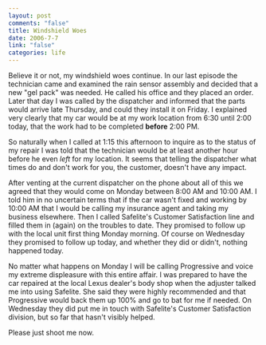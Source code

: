 ```yaml
--- 
layout: post
comments: "false"
title: Windshield Woes
date: 2006-7-7
link: "false"
categories: life
---
```

Believe it or not, my windshield woes continue. In our last episode the technician came and examined the rain sensor assembly and decided that a new "gel pack" was needed. He called his office and they placed an order. Later that day I was called by the dispatcher and informed that the parts would arrive late Thursday, and could they install it on Friday. I explained very clearly that my car would be at my work location from 6:30 until 2:00 today, that the work had to be completed <strong>before</strong> 2:00 PM.

So naturally when I called at 1:15 this afternoon to inquire as to the status of my repair I was told that the technician would be at least another hour before he even <em>left</em> for my location. It seems that telling the dispatcher what times do and don't work for you, the customer, doesn't have any impact.

After venting at the current dispatcher on the phone about all of this we agreed that they would come on Monday between 8:00 AM and 10:00 AM. I told him in no uncertain terms that if the car wasn't fixed and working by 10:00 AM that I would be calling my insurance agent and taking my business elsewhere. Then I called Safelite's Customer Satisfaction line and filled them in (again) on the troubles to date. They promised to follow up with the local unit first thing Monday morning. Of course on Wednesday they promised to follow up today, and whether they did or didn't, nothing happened today.

No matter what happens on Monday I will be calling Progressive and voice my extreme displeasure with this entire affair. I was prepared to have the car repaired at the local Lexus dealer's body shop when the adjuster talked me into using Safelite. She said they were highly recommended and that Progressive would back them up 100% and go to bat for me if needed. On Wednesday they did put me in touch with Safelite's Customer Satisfaction division, but so far that hasn't visibly helped.

Please just shoot me now.
